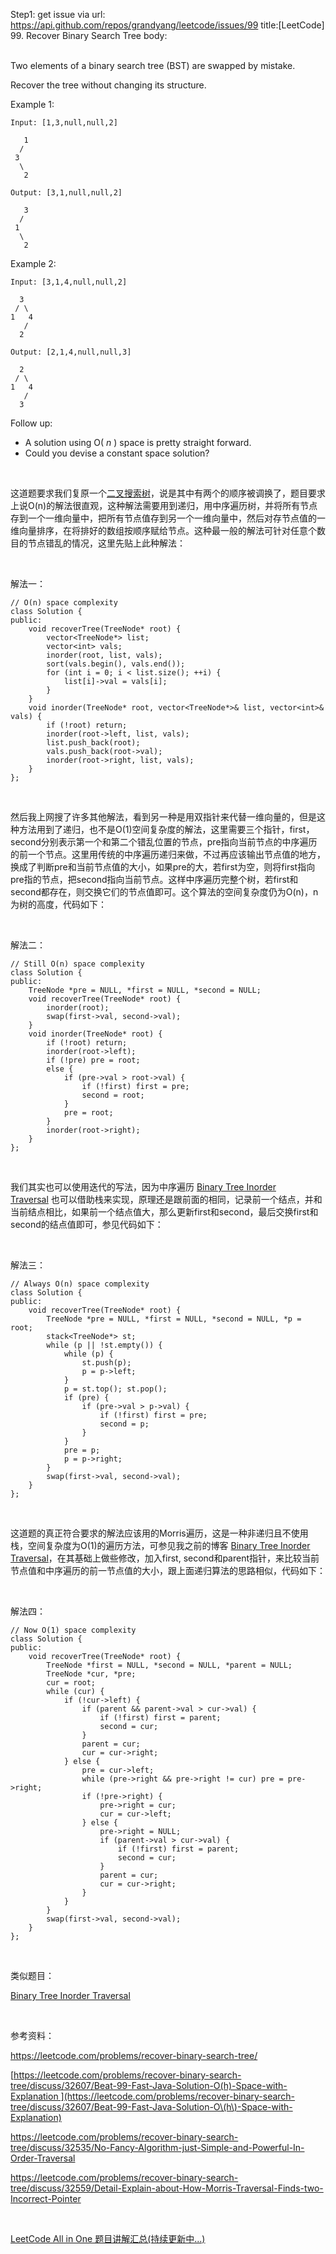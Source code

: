 Step1: get issue via url: https://api.github.com/repos/grandyang/leetcode/issues/99 
 title:[LeetCode] 99. Recover Binary Search Tree 
 body:  
  

Two elements of a binary search tree (BST) are swapped by mistake.

Recover the tree without changing its structure.

Example 1:
    
    
    Input: [1,3,null,null,2]
    
       1
      /
     3
      \
       2
    
    Output: [3,1,null,null,2]
    
       3
      /
     1
      \
       2
    

Example 2:
    
    
    Input: [3,1,4,null,null,2]
    
      3
     / \
    1   4
       /
      2
    
    Output: [2,1,4,null,null,3]
    
      2
     / \
    1   4
       /
      3
    

Follow up:

  * A solution using O( _n_ ) space is pretty straight forward.
  * Could you devise a constant space solution?



 

这道题要求我们复原一个[二叉搜索树](http://zh.wikipedia.org/wiki/%E4%BA%8C%E5%85%83%E6%90%9C%E5%B0%8B%E6%A8%B9)，说是其中有两个的顺序被调换了，题目要求上说O(n)的解法很直观，这种解法需要用到递归，用中序遍历树，并将所有节点存到一个一维向量中，把所有节点值存到另一个一维向量中，然后对存节点值的一维向量排序，在将排好的数组按顺序赋给节点。这种最一般的解法可针对任意个数目的节点错乱的情况，这里先贴上此种解法：

 

解法一：
    
    
    // O(n) space complexity
    class Solution {
    public:
        void recoverTree(TreeNode* root) {
            vector<TreeNode*> list;
            vector<int> vals;
            inorder(root, list, vals);
            sort(vals.begin(), vals.end());
            for (int i = 0; i < list.size(); ++i) {
                list[i]->val = vals[i];
            }
        }
        void inorder(TreeNode* root, vector<TreeNode*>& list, vector<int>& vals) {
            if (!root) return;
            inorder(root->left, list, vals);
            list.push_back(root);
            vals.push_back(root->val);
            inorder(root->right, list, vals);
        }
    };

 

然后我上网搜了许多其他解法，看到另一种是用双指针来代替一维向量的，但是这种方法用到了递归，也不是O(1)空间复杂度的解法，这里需要三个指针，first，second分别表示第一个和第二个错乱位置的节点，pre指向当前节点的中序遍历的前一个节点。这里用传统的中序遍历递归来做，不过再应该输出节点值的地方，换成了判断pre和当前节点值的大小，如果pre的大，若first为空，则将first指向pre指的节点，把second指向当前节点。这样中序遍历完整个树，若first和second都存在，则交换它们的节点值即可。这个算法的空间复杂度仍为O(n)，n为树的高度，代码如下：

 

解法二：
    
    
    // Still O(n) space complexity
    class Solution {
    public:
        TreeNode *pre = NULL, *first = NULL, *second = NULL;
        void recoverTree(TreeNode* root) {
            inorder(root);
            swap(first->val, second->val);
        }
        void inorder(TreeNode* root) {
            if (!root) return;
            inorder(root->left);
            if (!pre) pre = root;
            else {
                if (pre->val > root->val) {
                    if (!first) first = pre;
                    second = root;
                }
                pre = root;
            }
            inorder(root->right);
        }
    };

 

我们其实也可以使用迭代的写法，因为中序遍历 [Binary Tree Inorder Traversal](http://www.cnblogs.com/grandyang/p/4297300.html) 也可以借助栈来实现，原理还是跟前面的相同，记录前一个结点，并和当前结点相比，如果前一个结点值大，那么更新first和second，最后交换first和second的结点值即可，参见代码如下：

 

解法三：
    
    
    // Always O(n) space complexity
    class Solution {
    public:
        void recoverTree(TreeNode* root) {
            TreeNode *pre = NULL, *first = NULL, *second = NULL, *p = root;
            stack<TreeNode*> st;
            while (p || !st.empty()) {
                while (p) {
                    st.push(p);
                    p = p->left;
                }
                p = st.top(); st.pop();
                if (pre) {
                    if (pre->val > p->val) {
                        if (!first) first = pre;
                        second = p;
                    }
                }
                pre = p;
                p = p->right;
            }
            swap(first->val, second->val);
        }
    };

 

这道题的真正符合要求的解法应该用的Morris遍历，这是一种非递归且不使用栈，空间复杂度为O(1)的遍历方法，可参见我之前的博客 [Binary Tree Inorder Traversal](http://www.cnblogs.com/grandyang/p/4297300.html)，在其基础上做些修改，加入first, second和parent指针，来比较当前节点值和中序遍历的前一节点值的大小，跟上面递归算法的思路相似，代码如下：

 

解法四：
    
    
    // Now O(1) space complexity
    class Solution {
    public:
        void recoverTree(TreeNode* root) {
            TreeNode *first = NULL, *second = NULL, *parent = NULL;
            TreeNode *cur, *pre;
            cur = root;
            while (cur) {
                if (!cur->left) {
                    if (parent && parent->val > cur->val) {
                        if (!first) first = parent;
                        second = cur;
                    }
                    parent = cur;
                    cur = cur->right;
                } else {
                    pre = cur->left;
                    while (pre->right && pre->right != cur) pre = pre->right;
                    if (!pre->right) {
                        pre->right = cur;
                        cur = cur->left;
                    } else {
                        pre->right = NULL;
                        if (parent->val > cur->val) {
                            if (!first) first = parent;
                            second = cur;
                        }
                        parent = cur;
                        cur = cur->right;
                    }
                }
            }
            swap(first->val, second->val);
        }
    };

 

类似题目：

[Binary Tree Inorder Traversal](http://www.cnblogs.com/grandyang/p/4297300.html)

 

参考资料：

<https://leetcode.com/problems/recover-binary-search-tree/>

[https://leetcode.com/problems/recover-binary-search-tree/discuss/32607/Beat-99-Fast-Java-Solution-O(h)-Space-with-Explanation ](https://leetcode.com/problems/recover-binary-search-tree/discuss/32607/Beat-99-Fast-Java-Solution-O\(h\)-Space-with-Explanation)

<https://leetcode.com/problems/recover-binary-search-tree/discuss/32535/No-Fancy-Algorithm-just-Simple-and-Powerful-In-Order-Traversal>

<https://leetcode.com/problems/recover-binary-search-tree/discuss/32559/Detail-Explain-about-How-Morris-Traversal-Finds-two-Incorrect-Pointer>

 

[LeetCode All in One 题目讲解汇总(持续更新中...)](http://www.cnblogs.com/grandyang/p/4606334.html)
